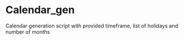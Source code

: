 # Calendar_gen
Calendar generation script with provided timeframe, list of holidays and number of months 
